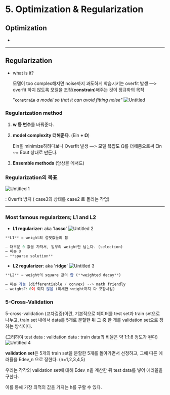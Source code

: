 # 5. Optimization & Regularization

## Optimization

- 

---

## Regularization

- what is it?

    모델이 too complex해지면 noise까지 과도하게 학습시키는 overfit 발생
    —> overfit 하지 않도록 모델을 조정(**constrain**)해주는 것이 정규화의 목적

    "**`constrain`** *a model so that it can avoid fitting noise"*
![Untitled](https://user-images.githubusercontent.com/61778930/115956972-c5ca7c80-a53a-11eb-8527-3b7101b30eb4.png)

### Regularization method

1. **w 등 변수**를 바꿔준다.
2. **model complexity 더해준다**. (Ein **+ Ω**)

    Ein을 minimize하려다보니 Overfit 발생
    —> 모델 복잡도 Ω를 더해줌으로써 Ein ~= Eout 상태로 만든다.

3. **Ensemble methods** (앙상블 메서드)

### Regularization의 목표
![Untitled 1](https://user-images.githubusercontent.com/61778930/115956985-d67af280-a53a-11eb-8f11-1b19444c3371.png)

: Overfit 방지 ( case3의 상태를 case2 로 돌리는 작업)

---

### Most famous regularizers; L1 and L2

- **L1 regularizer**: aka '**lasso**'
![Untitled 2](https://user-images.githubusercontent.com/61778930/115956951-ae8b8f00-a53a-11eb-8878-1d49e2441fdb.png)

```jsx
**L1** = weight의 절댓값들의 합

— 대부분 0 값을 가져서, 일부의 weight만 남는다. (selection)
— 미분 X
— **sparse solution**
```

- **L2 regularizer**: aka '**ridge**'
![Untitled 3](https://user-images.githubusercontent.com/61778930/115956991-e09cf100-a53a-11eb-8bb3-c410cdf19386.png)

```jsx
**L2** = weight의 square 값의 합 (**weighted decay**)

— 미분 가능 (differentiable / convex) --> math friendly
— weight가 0이 되지 않음 (미세한 weight까지 다 포함시킴)
```

### 5-Cross-Validation

5-cross-validation (교차검증)이란,
기본적으로 데이터를 test set과 train set으로 나누고, 
train set 내에서 data를 5개로 분할한 뒤 그 중 한 개를 validation set으로 정하는 방식이다.

(그리하여 test data : validation data : train data의 비율은 약 1:1:8 정도가 된다)
![Untitled 4](https://user-images.githubusercontent.com/61778930/115956998-e85c9580-a53a-11eb-99f2-7acc53c14107.png)

**validation set**은 5개의 train set을 분할한 5개를 돌아가면서 선정하고, 그에 따른 에러율을 Edev_n 으로 정한다. (n=1,2,3,4,5)

우리는 각각의 validation set에 대해 Edev_n을 계산한 뒤 test data를 넣어 에러율을 구한다.

이를 통해 가장 최적의 값을 가지는 h를 구할 수 있다.
